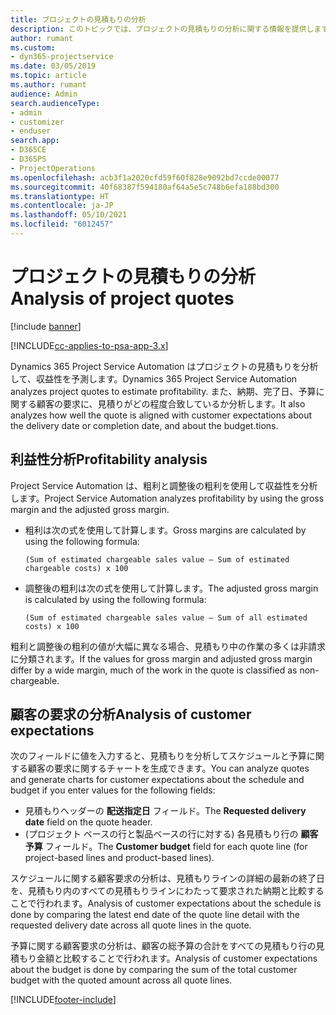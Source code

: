 ```yaml
---
title: プロジェクトの見積もりの分析
description: このトピックでは、プロジェクトの見積もりの分析に関する情報を提供します。
author: rumant
ms.custom:
- dyn365-projectservice
ms.date: 03/05/2019
ms.topic: article
ms.author: rumant
audience: Admin
search.audienceType:
- admin
- customizer
- enduser
search.app:
- D365CE
- D365PS
- ProjectOperations
ms.openlocfilehash: acb3f1a2020cfd59f60f828e9092bd7ccde00077
ms.sourcegitcommit: 40f68387f594180af64a5e5c748b6efa188bd300
ms.translationtype: HT
ms.contentlocale: ja-JP
ms.lasthandoff: 05/10/2021
ms.locfileid: "6012457"
---
```

# <a name="analysis-of-project-quotes"></a><span data-ttu-id="f98cd-103">プロジェクトの見積もりの分析</span><span class="sxs-lookup"><span data-stu-id="f98cd-103">Analysis of project quotes</span></span>

[!include [banner](../includes/psa-now-project-operations.md)]

[!INCLUDE[cc-applies-to-psa-app-3.x](../includes/cc-applies-to-psa-app-3x.md)]

<span data-ttu-id="f98cd-104">Dynamics 365 Project Service Automation はプロジェクトの見積もりを分析して、収益性を予測します。</span><span class="sxs-lookup"><span data-stu-id="f98cd-104">Dynamics 365 Project Service Automation analyzes project quotes to estimate profitability.</span></span> <span data-ttu-id="f98cd-105">また、納期、完了日、予算に関する顧客の要求に、見積りがどの程度合致しているか分析します。</span><span class="sxs-lookup"><span data-stu-id="f98cd-105">It also analyzes how well the quote is aligned with customer expectations about the delivery date or completion date, and about the budget.tions.</span></span>

## <a name="profitability-analysis"></a><span data-ttu-id="f98cd-106">利益性分析</span><span class="sxs-lookup"><span data-stu-id="f98cd-106">Profitability analysis</span></span>

<span data-ttu-id="f98cd-107">Project Service Automation は、粗利と調整後の粗利を使用して収益性を分析します。</span><span class="sxs-lookup"><span data-stu-id="f98cd-107">Project Service Automation analyzes profitability by using the gross margin and the adjusted gross margin.</span></span>

- <span data-ttu-id="f98cd-108">粗利は次の式を使用して計算します。</span><span class="sxs-lookup"><span data-stu-id="f98cd-108">Gross margins are calculated by using the following formula:</span></span>

  `
    (Sum of estimated chargeable sales value – Sum of estimated chargeable costs) x 100
  `
- <span data-ttu-id="f98cd-109">調整後の粗利は次の式を使用して計算します。</span><span class="sxs-lookup"><span data-stu-id="f98cd-109">The adjusted gross margin is calculated by using the following formula:</span></span>

  `
    (Sum of estimated chargeable sales value – Sum of all estimated costs) x 100
  `

<span data-ttu-id="f98cd-110">粗利と調整後の粗利の値が大幅に異なる場合、見積もり中の作業の多くは非請求に分類されます。</span><span class="sxs-lookup"><span data-stu-id="f98cd-110">If the values for gross margin and adjusted gross margin differ by a wide margin, much of the work in the quote is classified as non-chargeable.</span></span>

## <a name="analysis-of-customer-expectations"></a><span data-ttu-id="f98cd-111">顧客の要求の分析</span><span class="sxs-lookup"><span data-stu-id="f98cd-111">Analysis of customer expectations</span></span>

<span data-ttu-id="f98cd-112">次のフィールドに値を入力すると、見積もりを分析してスケジュールと予算に関する顧客の要求に関するチャートを生成できます。</span><span class="sxs-lookup"><span data-stu-id="f98cd-112">You can analyze quotes and generate charts for customer expectations about the schedule and budget if you enter values for the following fields:</span></span>

- <span data-ttu-id="f98cd-113">見積もりヘッダーの **配送指定日** フィールド。</span><span class="sxs-lookup"><span data-stu-id="f98cd-113">The **Requested delivery date** field on the quote header.</span></span>
- <span data-ttu-id="f98cd-114">(プロジェクト ベースの行と製品ベースの行に対する) 各見積もり行の **顧客予算** フィールド。</span><span class="sxs-lookup"><span data-stu-id="f98cd-114">The **Customer budget** field for each quote line (for project-based lines and product-based lines).</span></span>

<span data-ttu-id="f98cd-115">スケジュールに関する顧客要求の分析は、見積もりラインの詳細の最新の終了日を、見積もり内のすべての見積もりラインにわたって要求された納期と比較することで行われます。</span><span class="sxs-lookup"><span data-stu-id="f98cd-115">Analysis of customer expectations about the schedule is done by comparing the latest end date of the quote line detail with the requested delivery date across all quote lines in the quote.</span></span>

<span data-ttu-id="f98cd-116">予算に関する顧客要求の分析は、顧客の総予算の合計をすべての見積もり行の見積もり金額と比較することで行われます。</span><span class="sxs-lookup"><span data-stu-id="f98cd-116">Analysis of customer expectations about the budget is done by comparing the sum of the total customer budget with the quoted amount across all quote lines.</span></span>


[!INCLUDE[footer-include](../includes/footer-banner.md)]